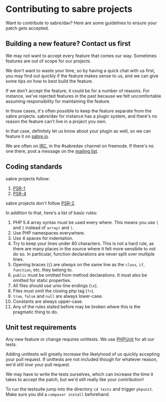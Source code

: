 Contributing to sabre projects
==============================

Want to contribute to sabre/dav? Here are some guidelines to ensure your patch
gets accepted.


Building a new feature? Contact us first
----------------------------------------

We may not want to accept every feature that comes our way. Sometimes
features are out of scope for our projects.

We don't want to waste your time, so by having a quick chat with us first,
you may find out quickly if the feature makes sense to us, and we can give
some tips on how to best build the feature.

If we don't accept the feature, it could be for a number of reasons. For
instance, we've rejected features in the past because we felt uncomfortable
assuming responsibility for maintaining the feature.

In those cases, it's often possible to keep the feature separate from the
sabre projects. sabre/dav for instance has a plugin system, and there's no
reason the feature can't live in a project you own.

In that case, definitely let us know about your plugin as well, so we can
feature it on [sabre.io][4].

We are often on [IRC][5], in the #sabredav channel on freenode. If there's
no one there, post a message on the [mailing list][6].


Coding standards
----------------

sabre projects follow:

1. [PSR-1][1]
2. [PSR-4][2]

sabre projects don't follow [PSR-2][3].

In addition to that, here's a list of basic rules:

1. PHP 5.4 array syntax must be used every where. This means you use `[` and
   `]` instead of `array(` and `)`.
2. Use PHP namespaces everywhere.
3. Use 4 spaces for indentation.
4. Try to keep your lines under 80 characters. This is not a hard rule, as
   there are many places in the source where it felt more sensibile to not
   do so. In particular, function declarations are never split over multiple
   lines.
5. Opening braces (`{`) are _always_ on the same line as the `class`, `if`,
   `function`, etc. they belong to.
6. `public` must be omitted from method declarations. It must also be omitted
   for static properties.
7. All files should use unix-line endings (`\n`).
8. Files must omit the closing php tag (`?>`).
9. `true`, `false` and `null` are always lower-case.
10. Constants are always upper-case.
11. Any of the rules stated before may be broken where this is the pragmatic
    thing to do.


Unit test requirements
----------------------

Any new feature or change requires unittests. We use [PHPUnit][7] for all our
tests.

Adding unittests will greatly increase the likelyhood of us quickly accepting
your pull request. If unittests are not included though for whatever reason,
we'd still _love_ your pull request.

We may have to write the tests ourselves, which can increase the time it takes
to accept the patch, but we'd still really like your contribution!

To run the testsuite jump into the directory `cd tests` and trigger `phpunit`.
Make sure you did a `composer install` beforehand.

[1]: http://www.php-fig.org/psr/psr-1/
[2]: http://www.php-fig.org/psr/psr-4/
[3]: http://www.php-fig.org/psr/psr-2/
[4]: http://sabre.io/
[5]: irc://freenode.net/#sabredav
[6]: http://groups.google.com/group/sabredav-discuss
[7]: http://phpunit.de/
